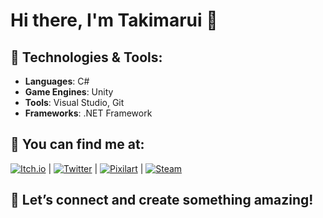 # Hi there, I'm Takimarui 👋

## 🚀 Technologies & Tools:
- **Languages**: C#
- **Game Engines**: Unity
- **Tools**: Visual Studio, Git
- **Frameworks**: .NET Framework

## 🔗 You can find me at:
[![Itch.io](https://img.shields.io/badge/Itch.io-333333?style=flat&logo=itch.io&logoColor=white)](https://takimarui.itch.io/) | [![Twitter](https://img.shields.io/badge/Twitter-1DA1F2?style=flat&logo=twitter&logoColor=white)](https://x.com/Takimarui) | [![Pixilart](https://img.shields.io/badge/Pixilart-FF4C00?style=flat&logo=pixilart&logoColor=white)](https://www.pixilart.com/takimarui) | [![Steam](https://img.shields.io/badge/Steam-171a21?style=flat&logo=steam&logoColor=white)](https://steamcommunity.com/id/Takimarui)

## 💫 Let’s connect and create something amazing!
